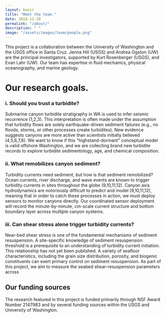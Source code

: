 ```yaml
---
layout: basic
title: "Meet the team."
date: 2018-11-28
permalink: "/about/"
description: " "
image: "/assets/images/team/people.png"
---
```

 This project is a collaboration between the University of Washington and the USGS office in Santa Cruz. Jenna Hill (USGS) and Andrea Ogston (UW) are the principal investigators, supported by Kurt Rosenberger (USGS), and Evan Lahr (UW). Our team has expertise in fluid mechanics, physical oceanography, and marine geology.

# Our research goals.

### i. Should you trust a turbidite?

Submarine canyon turbidite stratigraphy in WA is used to infer seismic recurrence (1,2,3). This interpretation is often made under the assumption that turbidity flows are solely earthquake-driven sediment failures (e.g., no floods, storms, or other processes create turbidites). New evidence suggests canyons are more active than scientists initially believed (4,5,6,7,8). We want to know if this "highstand-dormant" conceptual model is valid offshore Washington, and we are collecting brand new turbidite records to explore turbidite sedimentology, age, and chemical composition.

### ii. What remobilizes canyon sediment?

Turbidity currents need sediment, but how is that sediment remobilized? Ocean currents, river discharge, and wave events are known to trigger turbidity currents in sites throughout the globe (9,10,11,12). Canyon axis hydrodynamics are notoriously difficult to predict and model (9,10,11,12), meaning that in order to catch these processes in action, we must deploy sensors to monitor canyons directly. Our coordinated sensor deployment will record the minute-by-minute, cm-scale current structure and bottom boundary layer across multiple canyon systems.

### iii. Can shear stress alone trigger turbidity currents?

Near-bed shear stress is one of the fundamental mechanisms of sediment resuspension. A site-specific knowledge of sediment resuspension threshold is a prerequisite to an understanding of turbidity current initiation. This relationship has not yet been published. A variety of seafloor characteristics, including the grain size distribution, porosity, and biogenic constituents can exert primary control on sediment resuspension. As part of this project, we aim to measure the seabed shear-resuspension parameters across 

## Our funding sources

The research featured in this project is funded primarily through NSF Award Number 2147983 and by several funding sources within the USGS and University of Washington.